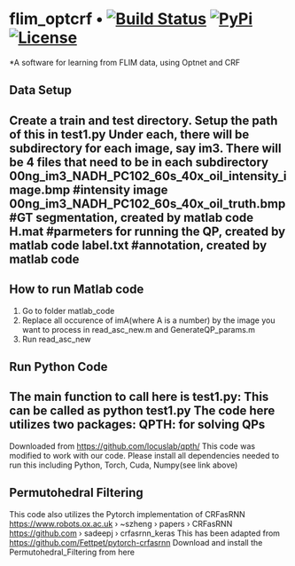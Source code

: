 # flim_optcrf • [![Build Status][travis-image]][travis] [![PyPi][pypi-image]][pypi] [![License][license-image]][license]

[travis-image]: https://travis-ci.org/locuslab/qpth.png?branch=master
[travis]: http://travis-ci.org/locuslab/qpth

[pypi-image]: https://img.shields.io/pypi/v/qpth.svg
[pypi]: https://pypi.python.org/pypi/qpth

[license-image]: http://img.shields.io/badge/license-Apache--2-blue.svg?style=flat
[license]: LICENSE

*A software for learning from FLIM data, using Optnet and CRF 


Data Setup
---------

Create a train and test directory. Setup the path of this in test1.py
Under each, there will be subdirectory for each image, say im3. There will be 4 files that need to be in each subdirectory
00ng_im3_NADH_PC102_60s_40x_oil_intensity_image.bmp #intensity image
00ng_im3_NADH_PC102_60s_40x_oil_truth.bmp #GT segmentation, created by matlab code
H.mat #parmeters for running the QP, created by matlab code
label.txt #annotation, created by matlab code
---


How to run Matlab code
----------------------

1. Go to folder matlab_code
2. Replace all occurence of imA(where A is a number) by the image you want to process in read_asc_new.m and GenerateQP_params.m
3. Run read_asc_new


Run Python Code
-------------

The main function to call here is test1.py: This can be called as python test1.py
The code here utilizes two packages:
QPTH: for solving QPs
----
Downloaded from https://github.com/locuslab/qpth/
This code was modified to work with our code. Please install all dependencies needed to run this including Python, Torch, Cuda, Numpy(see link above)


Permutohedral Filtering
-----------------------
This code also utilizes the Pytorch implementation of CRFasRNN
https://www.robots.ox.ac.uk › ~szheng › papers › CRFasRNN
https://github.com › sadeepj › crfasrnn_keras
This has been adapted from
https://github.com/Fettpet/pytorch-crfasrnn
Download and install the Permutohedral_Filtering from here